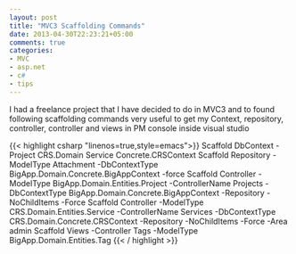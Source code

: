 ```yaml
---
layout: post
title: "MVC3 Scaffolding Commands"
date: 2013-04-30T22:23:21+05:00
comments: true
categories: 
- MVC
- asp.net
- c#
- tips
---
```


I had a freelance project that I have decided to do in MVC3 and to found following scaffolding commands very useful to get my Context, repository, controller, controller and views in PM console inside visual studio


{{< highlight csharp  "linenos=true,style=emacs">}}
Scaffold DbContext -Project CRS.Domain Service Concrete.CRSContext
Scaffold Repository -ModelType Attachment -DbContextType BigApp.Domain.Concrete.BigAppContext -force
Scaffold Controller -ModelType BigApp.Domain.Entities.Project -ControllerName Projects -DbContextType BigApp.Domain.Concrete.BigAppContext -Repository -NoChildItems -Force
Scaffold Controller -ModelType CRS.Domain.Entities.Service -ControllerName Services -DbContextType CRS.Domain.Concrete.CRSContext -Repository -NoChildItems -Force -Area admin
Scaffold Views -Controller Tags -ModelType BigApp.Domain.Entities.Tag
{{< / highlight >}}
